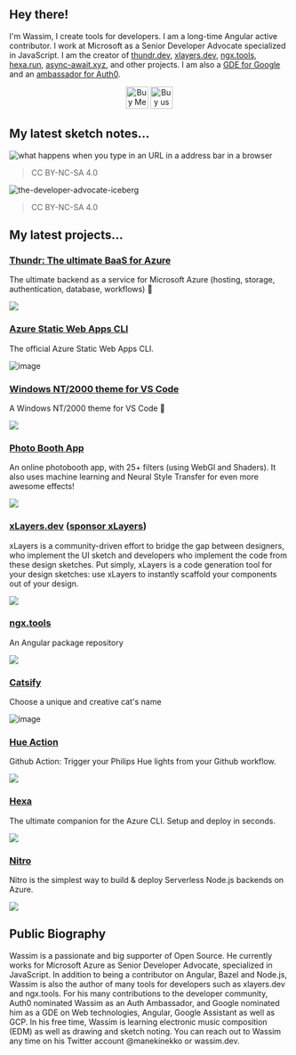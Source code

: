 ## Hey there!

I'm Wassim, I create tools for developers. I am a long-time Angular active contributor. I work at Microsoft as a Senior Developer Advocate specialized in JavaScript. I am the creator of [thundr.dev](https://thundr.dev), [xlayers.dev](https://xlayers.dev), [ngx.tools](https://www.ngx.tools), [hexa.run](https://www.hexa.run), [async-await.xyz](https://async-await.xyz), and other projects. I am also a [GDE for Google](https://developers.google.com/community/experts/directory/profile/profile-wassim_chegham) and an [ambassador for Auth0](https://auth0.com/ambassador-program).

<p align="center">
<a href="https://www.buymeacoffee.com/wassimchegham" target="_blank"><img src="https://cdn.buymeacoffee.com/buttons/default-green.png" alt="Buy Me A Coffee" height="40px" ></a>&nbsp;<a href="https://ecologi.com/wassimchegham?r=5facf70521660a001d024120"><img src="https://img.shields.io/badge/Buy%20me%20a%20tree-%F0%9F%8C%B3-lightgreen?style=for-the-badge" height="40px" alt="Buy us a tree"/></a>
</p>

## My latest sketch notes...

![what happens when you type in an URL in a address bar in a browser](https://pbs.twimg.com/media/EcmG_g4WoAI2rTv?format=jpg&name=large)
> CC BY-NC-SA 4.0

![the-developer-advocate-iceberg](https://user-images.githubusercontent.com/1699357/140733372-0e84eef9-641e-42e3-8b54-5cbb818f1359.jpeg)
> CC BY-NC-SA 4.0

<!--<img align="center" src="https://github-readme-stats.vercel.app/api?username=manekinekko&count_private=true&show_icons=true&theme=synthwave" />-->

## My latest projects...

### [Thundr: The ultimate BaaS for Azure](https://thundr.dev)

The ultimate backend as a service for Microsoft Azure (hosting, storage, authentication, database, workflows) 🚀

![](https://thundr.dev/thundr-twitter-card.png)

### [Azure Static Web Apps CLI](https://aka.ms/swa-cli)

The official Azure Static Web Apps CLI.

![image](https://user-images.githubusercontent.com/1699357/151663077-d2a238ad-1d56-41d4-86dd-ca98b6c9d70b.png)


### [Windows NT/2000 theme for VS Code](https://marketplace.visualstudio.com/items?itemName=wassimdev.windows-nt-vscode-theme&ssr=true)

A Windows NT/2000 theme for VS Code 🎉

![](https://raw.githubusercontent.com/manekinekko/windows-nt-vscode-theme/main/docs/windows-nt-vs-code-theme-banner.jpg)

### [Photo Booth App](https://photobooth.wassim.dev)
An online photobooth app, with 25+ filters (using WebGl and Shaders). It also uses machine learning and Neural Style Transfer for even more awesome effects!

![](https://user-images.githubusercontent.com/1699357/106653194-c46e6100-6596-11eb-9f0c-785bb021b782.png)

### [xLayers.dev](https://xLayers.dev) ([sponsor xLayers](https://opencollective.com/xlayers))
xLayers is a community-driven effort to bridge the gap between designers, who implement the UI sketch and developers who implement the code from these design sketches. Put simply, xLayers is a code generation tool for your design sketches: use xLayers to instantly scaffold your components out of your design.

![](https://user-images.githubusercontent.com/1699357/67277306-cfe36900-f4c6-11e9-92e4-45318e155b6b.png)

### [ngx.tools](https://www.ngx.tools)
An Angular package repository

![](https://user-images.githubusercontent.com/1699357/67277442-1638c800-f4c7-11e9-8359-24d0fcade630.png)

### [Catsify](https://www.catsify.app) 
Choose a unique and creative cat's name

![image](https://user-images.githubusercontent.com/1699357/91197978-44e18980-e6fc-11ea-8ca0-51c1e6033b56.png)

### [Hue Action](https://hueaction.dev) 
Github Action: Trigger your Philips Hue lights from your Github workflow.

![](https://user-images.githubusercontent.com/1699357/76635352-a72c4080-6547-11ea-9afc-5ee3dfed3d05.png)

### [Hexa](https://hexa.run) 
The ultimate companion for the Azure CLI. Setup and deploy in seconds.

![](https://user-images.githubusercontent.com/1699357/74333685-bf6a3d80-4d98-11ea-90b3-335708599c2c.png)

### [Nitro](https://victorious-ocean-0337ef81e.azurestaticapps.net) 
Nitro is the simplest way to build & deploy Serverless Node.js backends on Azure.

![](https://user-images.githubusercontent.com/1699357/74333800-ef194580-4d98-11ea-9045-d9d6fd888196.png)

## Public Biography

Wassim is a passionate and big supporter of Open Source. He currently works for Microsoft Azure as Senior Developer Advocate, specialized in JavaScript. In addition to being a contributor on Angular, Bazel and Node.js, Wassim is also the author of many tools for developers such as xlayers.dev and ngx.tools.
For his many contributions to the developer community, Auth0 nominated Wassim as an Auth Ambassador, and Google nominated him as a GDE on Web technologies, Angular, Google Assistant as well as GCP. In his free time, Wassim is learning electronic music composition (EDM) as well as drawing and sketch noting. You can reach out to Wassim any time on his Twitter account @manekinekko or wassim.dev.
